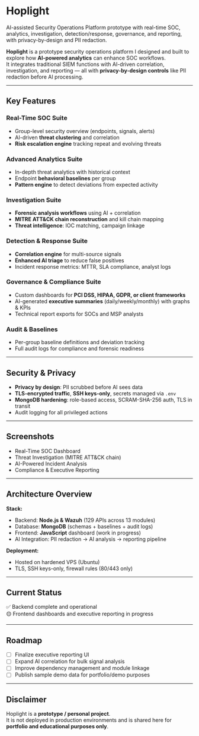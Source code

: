 # Hoplight
AI-assisted Security Operations Platform prototype with real-time SOC, analytics, investigation, detection/response, governance, and reporting, with privacy-by-design and PII redaction.

**Hoplight** is a prototype security operations platform I designed and built to explore how **AI-powered analytics** can enhance SOC workflows.  
It integrates traditional SIEM functions with AI-driven correlation, investigation, and reporting — all with **privacy-by-design controls** like PII redaction before AI processing.  

---

## Key Features

### Real-Time SOC Suite
- Group-level security overview (endpoints, signals, alerts)  
- AI-driven **threat clustering** and correlation  
- **Risk escalation engine** tracking repeat and evolving threats  

### Advanced Analytics Suite
- In-depth threat analytics with historical context  
- Endpoint **behavioral baselines** per group  
- **Pattern engine** to detect deviations from expected activity  

### Investigation Suite
- **Forensic analysis workflows** using AI + correlation  
- **MITRE ATT&CK chain reconstruction** and kill chain mapping  
- **Threat intelligence**: IOC matching, campaign linkage  

### Detection & Response Suite
- **Correlation engine** for multi-source signals  
- **Enhanced AI triage** to reduce false positives  
- Incident response metrics: MTTR, SLA compliance, analyst logs  

### Governance & Compliance Suite
- Custom dashboards for **PCI DSS, HIPAA, GDPR, or client frameworks**  
- AI-generated **executive summaries** (daily/weekly/monthly) with graphs & KPIs  
- Technical report exports for SOCs and MSP analysts  

### Audit & Baselines
- Per-group baseline definitions and deviation tracking  
- Full audit logs for compliance and forensic readiness  

---

## Security & Privacy
- **Privacy by design**: PII scrubbed before AI sees data  
- **TLS-encrypted traffic**, **SSH keys-only**, secrets managed via `.env`  
- **MongoDB hardening**: role-based access, SCRAM-SHA-256 auth, TLS in transit  
- Audit logging for all privileged actions  

---

## Screenshots 
- Real-Time SOC Dashboard  
- Threat Investigation (MITRE ATT&CK chain)  
- AI-Powered Incident Analysis  
- Compliance & Executive Reporting  

---

## Architecture Overview
**Stack:**  
- Backend: **Node.js & Wazuh** (129 APIs across 13 modules)  
- Database: **MongoDB** (schemas + baselines + audit logs)  
- Frontend: **JavaScript** dashboard (work in progress)  
- AI Integration: PII redaction → AI analysis → reporting pipeline  

**Deployment:**  
- Hosted on hardened VPS (Ubuntu)  
- TLS, SSH keys-only, firewall rules (80/443 only)  

---

## Current Status
✅ Backend complete and operational  
🟡 Frontend dashboards and executive reporting in progress  

---

## Roadmap
- [ ] Finalize executive reporting UI  
- [ ] Expand AI correlation for bulk signal analysis  
- [ ] Improve dependency management and module linkage  
- [ ] Publish sample demo data for portfolio/demo purposes  

---

## Disclaimer
Hoplight is a **prototype / personal project**.  
It is not deployed in production environments and is shared here for **portfolio and educational purposes only**.
